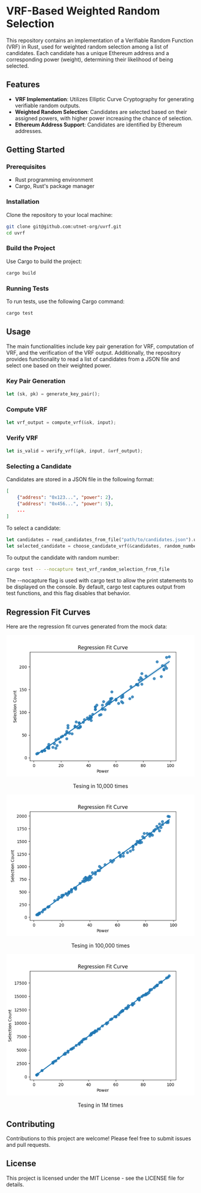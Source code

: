# VRF-Based Weighted Random Selection

This repository contains an implementation of a Verifiable Random Function (VRF) in Rust, used for weighted random selection among a list of candidates. Each candidate has a unique Ethereum address and a corresponding power (weight), determining their likelihood of being selected.

## Features

- **VRF Implementation**: Utilizes Elliptic Curve Cryptography for generating verifiable random outputs.
- **Weighted Random Selection**: Candidates are selected based on their assigned powers, with higher power increasing the chance of selection.
- **Ethereum Address Support**: Candidates are identified by Ethereum addresses.

## Getting Started

### Prerequisites

- Rust programming environment
- Cargo, Rust's package manager

### Installation

Clone the repository to your local machine:

```bash
git clone git@github.com:utnet-org/uvrf.git
cd uvrf
```

### Build the Project

Use Cargo to build the project:

```bash
cargo build
```


### Running Tests

To run tests, use the following Cargo command:

```bash
cargo test
```
## Usage

The main functionalities include key pair generation for VRF, computation of VRF, and the verification of the VRF output. Additionally, the repository provides functionality to read a list of candidates from a JSON file and select one based on their weighted power.

### Key Pair Generation

```rust
let (sk, pk) = generate_key_pair();
```
### Compute VRF

```rust
let vrf_output = compute_vrf(&sk, input);
```

### Verify VRF

```rust
let is_valid = verify_vrf(&pk, input, &vrf_output);
```

### Selecting a Candidate

Candidates are stored in a JSON file in the following format:

```json
[
    {"address": "0x123...", "power": 2},
    {"address": "0x456...", "power": 5},
    ...
]
```

To select a candidate:

```rust
let candidates = read_candidates_from_file("path/to/candidates.json").unwrap();
let selected_candidate = choose_candidate_vrf(&candidates, random_number);
```

To output the candidate with random number:
```bash
cargo test -- --nocapture test_vrf_random_selection_from_file
```
The --nocapture flag is used with cargo test to allow the print statements to be displayed on the console. By default, cargo test captures output from test functions, and this flag disables that behavior.

## Regression Fit Curves

Here are the regression fit curves generated from the mock data:

![Regression Fit Curve 1 - Tesing in 10,000 times](./images/uvrf-10_000.png)
<p align="center">Tesing in 10,000 times</p>


![Regression Fit Curve 2 - Tesing in 100,000 times](./images/uvrf-100_000.png)
<p align="center">Tesing in 100,000 times</p>


![Regression Fit Curve 2 - Tesing in 100,000 times](./images/uvrf-1_000_000.png)
<p align="center">Tesing in 1M times</p>

## Contributing
Contributions to this project are welcome! Please feel free to submit issues and pull requests.

## License
This project is licensed under the MIT License - see the LICENSE file for details.




